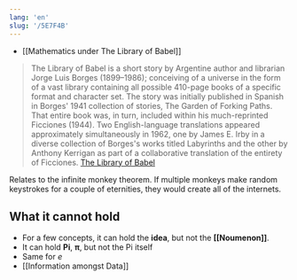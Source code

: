 ```yaml
---
lang: 'en'
slug: '/5E7F4B'
---
```


- [[Mathematics under The Library of Babel]]

> The Library of Babel is a short story by Argentine author and librarian Jorge Luis Borges (1899–1986); conceiving of a universe in the form of a vast library containing all possible 410-page books of a specific format and character set. The story was initially published in Spanish in Borges' 1941 collection of stories, The Garden of Forking Paths. That entire book was, in turn, included within his much-reprinted Ficciones (1944). Two English-language translations appeared approximately simultaneously in 1962, one by James E. Irby in a diverse collection of Borges's works titled Labyrinths and the other by Anthony Kerrigan as part of a collaborative translation of the entirety of Ficciones. [The Library of Babel](https://en.wikipedia.org/wiki/The_Library_of_Babel)

Relates to the infinite monkey theorem.
If multiple monkeys make random keystrokes for a couple of eternities,
they would create all of the internets.

## What it cannot hold

- For a few concepts, it can hold the **idea**, but not the **[[Noumenon]]**.
- It can hold **Pi**, **π**, but not the Pi itself
- Same for $e$
- [[Information amongst Data]]
